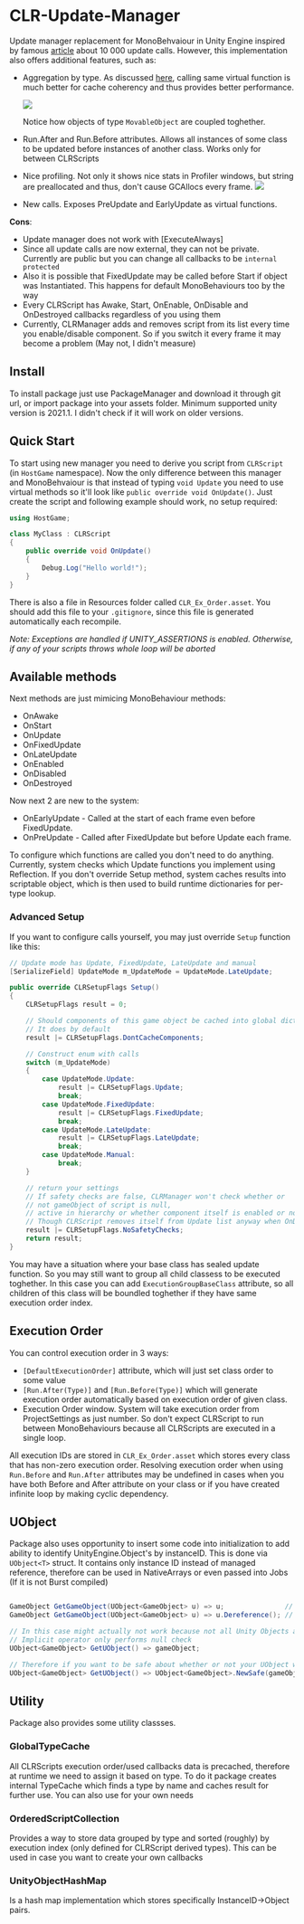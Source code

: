 # CLR-Update-Manager
Update manager replacement for MonoBehvaiour in Unity Engine inspired by famous [article](https://blog.unity.com/technology/1k-update-calls) about 10 000 update calls. 
However, this implementation also offers additional features, such as:
* Aggregation by type. As discussed [here](https://www.youtube.com/watch?v=CBP5bpwkO54), calling same virtual function is much better for cache coherency and thus provides better performance.

    ![](./Git/SortExample.png)

    Notice how objects of type `MovableObject` are coupled toghether.
* Run.After and Run.Before attributes. Allows all instances of some class to be updated before instances of another class. Works only for between CLRScripts
* Nice profiling. Not only it shows nice stats in Profiler windows, but string are preallocated and thus, don't cause GCAllocs every frame.
    ![](./Git/ProfilerExample.png)
* New calls. Exposes PreUpdate and EarlyUpdate as virtual functions.

__Cons__:
* Update manager does not work with [ExecuteAlways]
* Since all update calls are now external, they can not be private. Currently are public but you can change all callbacks to be `internal protected`
* Also it is possible that FixedUpdate may be called before Start if object was Instantiated. This happens for default MonoBehaviours too by the way
* Every CLRScript has Awake, Start, OnEnable, OnDisable and OnDestroyed callbacks regardless of you using them
* Currently, CLRManager adds and removes script from its list every time you enable/disable component. So if you switch it every frame it may become a problem (May not, I didn't measure)

## Install
To install package just use PackageManager and download it through git url, or import package into your assets folder. 
Minimum supported unity version is 2021.1. I didn't check if it will work on older versions.

## Quick Start
To start using new manager you need to derive you script from `CLRScript` (in `HostGame` namespace). Now the only difference between this manager and MonoBehvaiour is that instead of typing `void Update` you need to use virtual methods so it'll look like `public override void OnUpdate()`. Just create the script and following example should work, no setup required:
```csharp
using HostGame;

class MyClass : CLRScript 
{
    public override void OnUpdate()
    {
        Debug.Log("Hello world!");
    }
}
```
There is also a file in Resources folder called `CLR_Ex_Order.asset`. You should add this file to your `.gitignore`, since this file is generated automatically each recompile.

_Note: Exceptions are handled if UNITY_ASSERTIONS is enabled. Otherwise, if any of your scripts throws whole loop will be aborted_

## Available methods
Next methods are just mimicing MonoBehaviour methods:
* OnAwake
* OnStart
* OnUpdate 
* OnFixedUpdate
* OnLateUpdate 
* OnEnabled
* OnDisabled
* OnDestroyed

Now next 2 are new to the system:
* OnEarlyUpdate - Called at the start of each frame even before FixedUpdate.
* OnPreUpdate - Called after FixedUpdate but before Update each frame.

To configure which functions are called you don't need to do anything. Currently, system checks which Update functions you implement using Reflection. If you don't override Setup method, system caches results into scriptable object, which is then used to build runtime dictionaries for per-type lookup.

### Advanced Setup
If you want to configure calls yourself, you may just override `Setup` function like this:
```csharp
// Update mode has Update, FixedUpdate, LateUpdate and manual
[SerializeField] UpdateMode m_UpdateMode = UpdateMode.LateUpdate;

public override CLRSetupFlags Setup()
{
    CLRSetupFlags result = 0;

    // Should components of this game object be cached into global dictionary?
    // It does by default
    result |= CLRSetupFlags.DontCacheComponents;

    // Construct enum with calls 
    switch (m_UpdateMode)
    {
        case UpdateMode.Update:
            result |= CLRSetupFlags.Update;
            break;
        case UpdateMode.FixedUpdate:
            result |= CLRSetupFlags.FixedUpdate;
            break;
        case UpdateMode.LateUpdate:
            result |= CLRSetupFlags.LateUpdate;
            break;
        case UpdateMode.Manual:
            break;
    }

    // return your settings
    // If safety checks are false, CLRManager won't check whether or 
    // not gameObject of script is null, 
    // active in hierarchy or whether component itself is enabled or not.
    // Though CLRScript removes itself from Update list anyway when OnDisabled is called
    result |= CLRSetupFlags.NoSafetyChecks;
    return result;
}
```

You may have a situation where your base class has sealed update function. So you may still want to group all child classess to be executed toghether. In this case you can add `ExecutionGroupBaseClass` attribute, so all children of this class will be boundled toghether if they have same execution order index.

## Execution Order
You can control execution order in 3 ways:
* `[DefaultExecutionOrder]` attribute, which will just set class order to some value
* `[Run.After(Type)]` and `[Run.Before(Type)]` which will generate execution order automatically based on execution order of given class.
* Execution Order window. System will take execution order from ProjectSettings as just number. So don't expect CLRScript to run between MonoBehaviours because all CLRScripts are executed in a single loop.

All execution IDs are stored in `CLR_Ex_Order.asset` which stores every class that has non-zero execution order.
Resolving execution order when using `Run.Before` and `Run.After` attributes may be undefined in cases when you have both Before and After attribute on your class or if you have created infinite loop by making cyclic dependency.

## UObject
Package also uses opportunity to insert some code into initialization to add ability to identify UnityEngine.Object's by instanceID. This is done via `UObject<T>` struct. It contains only instance ID instead of managed reference, therefore can be used in NativeArrays or even passed into Jobs (If it is not Burst compiled)

```csharp

GameObject GetGameObject(UObject<GameObject> u) => u;               // Has implicit operators
GameObject GetGameObject(UObject<GameObject> u) => u.Dereference(); // Gets reference as well 

// In this case might actually not work because not all Unity Objects are cached at startup
// Implicit operator only performs null check
UObject<GameObject> GetUObject() => gameObject;

// Therefore if you want to be safe about whether or not your UObject will be valid use
UObject<GameObject> GetUObject() => UObject<GameObject>.NewSafe(gameObject);
```

## Utility
Package also provides some utility classses.
### GlobalTypeCache
All CLRScripts execution order/used callbacks data is precached, therefore at runtime we need to assign it based on type. To do it package creates internal TypeCache which finds a type by name and caches result for further use. You can also use for your own needs

### OrderedScriptCollection<T>
Provides a way to store data grouped by type and sorted (roughly) by execution index (only defined for CLRScript derived types). This can be used in case you want to create your own callbacks

### UnityObjectHashMap
Is a hash map implementation which stores specifically InstanceID->Object pairs.
